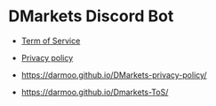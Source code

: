 # DMarkets Discord Bot
- [Term of Service](https://darmoo.github.io/Dmarkets-ToS/)
- [Privacy policy](https://darmoo.github.io/DMarkets-privacy-policy/)

- https://darmoo.github.io/DMarkets-privacy-policy/
- https://darmoo.github.io/Dmarkets-ToS/
